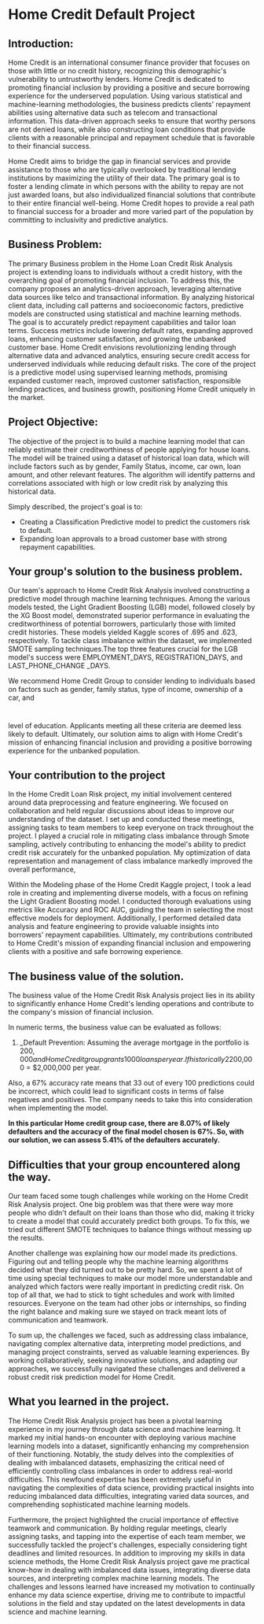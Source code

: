 
# **Home Credit Default Project**

## **Introduction:**

Home Credit is an international consumer finance provider that focuses on those with little or no credit history, recognizing this demographic's vulnerability to untrustworthy lenders. Home Credit is dedicated to promoting financial inclusion by providing a positive and secure borrowing experience for the underserved population. Using various statistical and machine-learning methodologies, the business predicts clients' repayment abilities using alternative data such as telecom and transactional information. This data-driven approach seeks to ensure that worthy persons are not denied loans, while also constructing loan conditions that provide clients with a reasonable principal and repayment schedule that is favorable to their financial success.

Home Credit aims to bridge the gap in financial services and provide assistance to those who are typically overlooked by traditional lending institutions by maximizing the utility of their data. The primary goal is to foster a lending climate in which persons with the ability to repay are not just awarded loans, but also individualized financial solutions that contribute to their entire financial well-being. Home Credit hopes to provide a real path to financial success for a broader and more varied part of the population by committing to inclusivity and predictive analytics.

## **Business Problem:**

The primary Business problem in the Home Loan Credit Risk Analysis project is extending loans to individuals without a credit history, with the overarching goal of promoting financial inclusion. To address this, the company proposes an analytics-driven approach, leveraging alternative data sources like telco and transactional information. By analyzing historical client data, including call patterns and socioeconomic factors, predictive models are constructed using statistical and machine learning methods. The goal is to accurately predict repayment capabilities and tailor loan terms. Success metrics include lowering default rates, expanding approved loans, enhancing customer satisfaction, and growing the unbanked customer base. Home Credit envisions revolutionizing lending through alternative data and advanced analytics, ensuring secure credit access for underserved individuals while reducing default risks. The core of the project is a predictive model using supervised learning methods, promising expanded customer reach, improved customer satisfaction, responsible lending practices, and business growth, positioning Home Credit uniquely in the market.

## **Project Objective:**

The objective of the project is to build a machine learning model that can reliably estimate their creditworthiness of people applying for house loans. The model will be trained using a dataset of historical loan data, which will include factors such as by gender, Family Status, income, car own, loan amount, and other relevant features. The algorithm will identify patterns and correlations associated with high or low credit risk by analyzing this historical data.

Simply described, the project's goal is to:

- Creating a Classification Predictive model to predict the customers risk to default.
- Expanding loan approvals to a broad customer base with strong repayment capabilities.

## **Your group's solution to the business problem.**

Our team's approach to Home Credit Risk Analysis involved constructing a predictive model through machine learning techniques. Among the various models tested, the Light Gradient Boosting (LGB) model, followed closely by the XG Boost model, demonstrated superior performance in evaluating the creditworthiness of potential borrowers, particularly those with limited credit histories. These models yielded Kaggle scores of .695 and .623, respectively. To tackle class imbalance within the dataset, we implemented SMOTE sampling techniques.The top three features crucial for the LGB model's success were EMPLOYMENT\_DAYS, REGISTRATION\_DAYS, and LAST\_PHONE\_CHANGE \_DAYS.

We recommend Home Credit Group to consider lending to individuals based on factors such as gender, family status, type of income, ownership of a car, and
#
level of education. Applicants meeting all these criteria are deemed less likely to default. Ultimately, our solution aims to align with Home Credit's mission of enhancing financial inclusion and providing a positive borrowing experience for the unbanked population.

## **Your contribution to the project**

In the Home Credit Loan Risk project, my initial involvement centered around data preprocessing and feature engineering. We focused on collaboration and held regular discussions about ideas to improve our understanding of the dataset. I set up and conducted these meetings, assigning tasks to team members to keep everyone on track throughout the project. I played a crucial role in mitigating class imbalance through Smote sampling, actively contributing to enhancing the model's ability to predict credit risk accurately for the unbanked population. My optimization of data representation and management of class imbalance markedly improved the overall performance,

Within the Modeling phase of the Home Credit Kaggle project, I took a lead role in creating and implementing diverse models, with a focus on refining the Light Gradient Boosting model. I conducted thorough evaluations using metrics like Accuracy and ROC AUC, guiding the team in selecting the most effective models for deployment. Additionally, I performed detailed data analysis and feature engineering to provide valuable insights into borrowers' repayment capabilities. Ultimately, my contributions contributed to Home Credit's mission of expanding financial inclusion and empowering clients with a positive and safe borrowing experience.

## **The business value of the solution.**

The business value of the Home Credit Risk Analysis project lies in its ability to significantly enhance Home Credit's lending operations and contribute to the company's mission of financial inclusion.

In numeric terms, the business value can be evaluated as follows:

1. _Default Prevention: Assuming the average mortgage in the portfolio is $200,000 and HomeCredit group grants 1000 loans per year. If historically 2% of loans defaulted and this model could prevent 50% of these, it would save the company 0.02_0.5\*1000$200,000 = $2,000,000 per year.

Also, a 67% accuracy rate means that 33 out of every 100 predictions could be incorrect, which could lead to significant costs in terms of false negatives and positives. The company needs to take this into consideration when implementing the model.

**In this particular Home credit group case, there are 8.07% of likely defaulters and the accuracy of the final model chosen is 67%. So, with our solution, we can assess 5.41% of the defaulters accurately.**

## **Difficulties that your group encountered along the way.**

Our team faced some tough challenges while working on the Home Credit Risk Analysis project. One big problem was that there were way more people who didn't default on their loans than those who did, making it tricky to create a model that could accurately predict both groups. To fix this, we tried out different SMOTE techniques to balance things without messing up the results.

Another challenge was explaining how our model made its predictions. Figuring out and telling people why the machine learning algorithms decided what they did turned out to be pretty hard. So, we spent a lot of time using special techniques to make our model more understandable and analyzed which factors were really important in predicting credit risk. On top of all that, we had to stick to tight schedules and work with limited resources. Everyone on the team had other jobs or internships, so finding the right balance and making sure we stayed on track meant lots of communication and teamwork.

To sum up, the challenges we faced, such as addressing class imbalance, navigating complex alternative data, interpreting model predictions, and managing project constraints, served as valuable learning experiences. By working collaboratively, seeking innovative solutions, and adapting our approaches, we successfully navigated these challenges and delivered a robust credit risk prediction model for Home Credit.

## **What you learned in the project.**

The Home Credit Risk Analysis project has been a pivotal learning experience in my journey through data science and machine learning. It marked my initial hands-on encounter with deploying various machine learning models into a dataset, significantly enhancing my comprehension of their functioning. Notably, the study delves into the complexities of dealing with imbalanced datasets, emphasizing the critical need of efficiently controlling class imbalances in order to address real-world difficulties. This newfound expertise has been extremely useful in navigating the complexities of data science, providing practical insights into reducing imbalanced data difficulties, integrating varied data sources, and comprehending sophisticated machine learning models.

Furthermore, the project highlighted the crucial importance of effective teamwork and communication. By holding regular meetings, clearly assigning tasks, and tapping into the expertise of each team member, we successfully tackled the project's challenges, especially considering tight deadlines and limited resources. In addition to improving my skills in data science methods, the Home Credit Risk Analysis project gave me practical know-how in dealing with imbalanced data issues, integrating diverse data sources, and interpreting complex machine learning models. The challenges and lessons learned have increased my motivation to continually enhance my data science expertise, driving me to contribute to impactful solutions in the field and stay updated on the latest developments in data science and machine learning.
